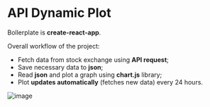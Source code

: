 # API Dynamic Plot

Bollerplate is **create-react-app**.

Overall workflow of the project:
* Fetch data from stock exchange using **API request**; 
* Save necessary data to **json**;
* Read **json** and plot a graph using **chart.js** library;
* Plot **updates automatically** (fetches new data) every 24 hours.

![image](https://user-images.githubusercontent.com/73081144/115095421-77840080-9ede-11eb-8b38-bba13de7f3a9.png)
